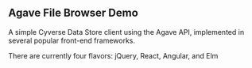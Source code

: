 Agave File Browser Demo
-----------------------

A simple Cyverse Data Store client using the Agave API, implemented in several popular front-end frameworks.

There are currently four flavors:  jQuery, React, Angular, and Elm

